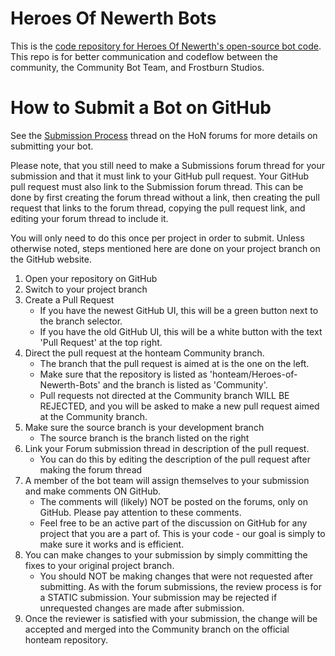 Heroes Of Newerth Bots
======================

This is the [code repository for Heroes Of Newerth's open-source bot code](https://github.com/honteam/Heroes-of-Newerth-Bots). This repo is for better communication and codeflow between the community, the Community Bot Team, and Frostburn Studios.

How to Submit a Bot on GitHub
=============================

See the [Submission Process](http://forums.heroesofnewerth.com/showthread.php?504798-Submission-Process) thread on the HoN forums for more details on submitting your bot.

Please note, that you still need to make a Submissions forum thread for your submission and that it must link to your GitHub pull request. Your GitHub pull request must also link to the Submission forum thread. This can be done by first creating the forum thread without a link, then creating the pull request that links to the forum thread, copying the pull request link, and editing your forum thread to include it.

You will only need to do this once per project in order to submit. Unless otherwise noted, steps mentioned here are done on your project branch on the GitHub website.

1. Open your repository on GitHub
2. Switch to your project branch
3. Create a Pull Request
    * If you have the newest GitHub UI, this will be a green button next to the branch selector.
    * If you have the old GitHub UI, this will be a white button with the text 'Pull Request' at the top right.
4. Direct the pull request at the honteam Community branch.
    * The branch that the pull request is aimed at is the one on the left.
    * Make sure that the repository is listed as 'honteam/Heroes-of-Newerth-Bots' and the branch is listed as 'Community'.
    * Pull requests not directed at the Community branch WILL BE REJECTED, and you will be asked to make a new pull request aimed at the Community branch.
5. Make sure the source branch is your development branch
    * The source branch is the branch listed on the right
6. Link your Forum submission thread in description of the pull request.
    * You can do this by editing the description of the pull request after making the forum thread
7. A member of the bot team will assign themselves to your submission and make comments ON GitHub.
    * The comments will (likely) NOT be posted on the forums, only on GitHub. Please pay attention to these comments.
    * Feel free to be an active part of the discussion on GitHub for any project that you are a part of. This is your code - our goal is simply to make sure it works and is efficient.
8. You can make changes to your submission by simply committing the fixes to your original project branch.
    * You should NOT be making changes that were not requested after submitting. As with the forum submissions, the review process is for a STATIC submission. Your submission may be rejected if unrequested changes are made after submission.
9. Once the reviewer is satisfied with your submission, the change will be accepted and merged into the Community branch on the official honteam repository.
